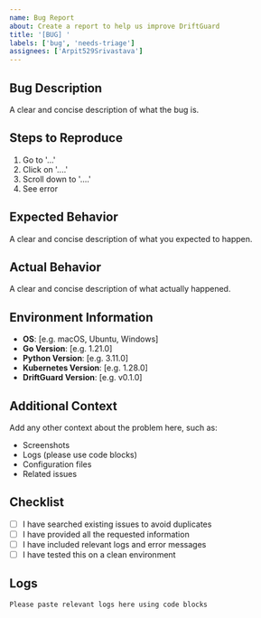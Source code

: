 ```yaml
---
name: Bug Report
about: Create a report to help us improve DriftGuard
title: '[BUG] '
labels: ['bug', 'needs-triage']
assignees: ['Arpit529Srivastava']
---
```


## Bug Description
A clear and concise description of what the bug is.

## Steps to Reproduce
1. Go to '...'
2. Click on '....'
3. Scroll down to '....'
4. See error

## Expected Behavior
A clear and concise description of what you expected to happen.

## Actual Behavior
A clear and concise description of what actually happened.

## Environment Information
- **OS**: [e.g. macOS, Ubuntu, Windows]
- **Go Version**: [e.g. 1.21.0]
- **Python Version**: [e.g. 3.11.0]
- **Kubernetes Version**: [e.g. 1.28.0]
- **DriftGuard Version**: [e.g. v0.1.0]

## Additional Context
Add any other context about the problem here, such as:
- Screenshots
- Logs (please use code blocks)
- Configuration files
- Related issues

## Checklist
- [ ] I have searched existing issues to avoid duplicates
- [ ] I have provided all the requested information
- [ ] I have included relevant logs and error messages
- [ ] I have tested this on a clean environment

## Logs
```
Please paste relevant logs here using code blocks
``` 